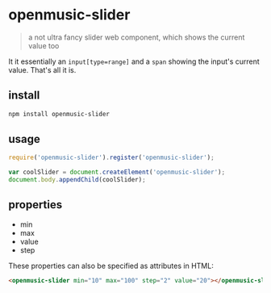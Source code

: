 # openmusic-slider

> a not ultra fancy slider web component, which shows the current value too

It it essentially an `input[type=range]` and a `span` showing the input's current value. That's all it is.

## install

```bash
npm install openmusic-slider
```

## usage

```javascript
require('openmusic-slider').register('openmusic-slider');

var coolSlider = document.createElement('openmusic-slider');
document.body.appendChild(coolSlider);
```

## properties

* min
* max
* value
* step

These properties can also be specified as attributes in HTML:

```html
<openmusic-slider min="10" max="100" step="2" value="20"></openmusic-slider>
```
